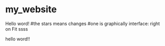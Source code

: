 # my_website

Hello word!
#the stars means changes
#one is graphically interface: right on Fit
ssss

hello word!!